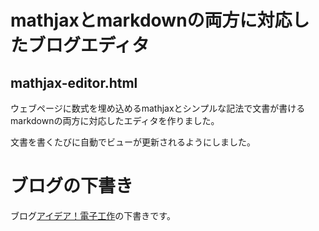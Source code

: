 # mathjaxとmarkdownの両方に対応したブログエディタ
## mathjax-editor.html
ウェブページに数式を埋め込めるmathjaxとシンプルな記法で文書が書けるmarkdownの両方に対応したエディタを作りました。

文書を書くたびに自動でビューが更新されるようにしました。
# ブログの下書き
ブログ[アイデア！電子工作](https://electronic-handicraft.work)の下書きです。
